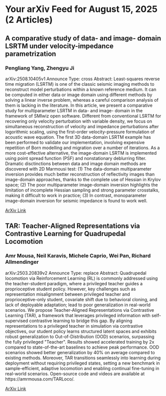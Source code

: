<h1>Your arXiv Feed for August 15, 2025 (2 Articles)</h1>
<h2>A comparative study of data- and image- domain LSRTM under velocity-impedance parametrization</h2>
<h3>Pengliang Yang, Zhengyu Ji</h3>
<p>arXiv:2508.10405v1 Announce Type: cross 
Abstract: Least-squares reverse time migration (LSRTM) is one of the classic seismic imaging methods to reconstruct model perturbations within a known reference medium. It can be computed in either data or image domain using different methods by solving a linear inverse problem, whereas a careful comparison analysis of them is lacking in the literature. In this article, we present a comparative study for multiparameter LSRTM in data- and image- domain in the framework of SMIwiz open software. Different from conventional LSRTM for recovering only velocity perturbation with variable density, we focus on simultaneous reconstruction of velocity and impedance perturbations after logorithmic scaling, using the first-order velocity-pressure formulation of acoustic wave equation. The first 3D data-domain LSRTM example has been performed to validate our implementation, involving expensive repetition of Born modelling and migration over a number of iterations. As a more cost-effective alternative, the image-domain LSRTM is implemented using point spread function (PSF) and nonstationary deblurring filter. Dramatic disctinctions between data and image domain methods are discovered with 2D Marmousi test: (1) The data-domain multiparameter inversion provides much better reconstruction of reflectivity images than image-domain approaches, thanks to the complete use of Hessian in Krylov space; (2) The poor multiparameter image-domain inversion highlights the limitation of incomplete Hessian sampling and strong parameter crosstalks, making it difficult to work in practice; (3) In contrast, monoparameter image-domain inversion for seismic impedance is found to work well.</p>
<a href='https://arxiv.org/abs/2508.10405'>ArXiv Link</a>

<h2>TAR: Teacher-Aligned Representations via Contrastive Learning for Quadrupedal Locomotion</h2>
<h3>Amr Mousa, Neil Karavis, Michele Caprio, Wei Pan, Richard Allmendinger</h3>
<p>arXiv:2503.20839v2 Announce Type: replace 
Abstract: Quadrupedal locomotion via Reinforcement Learning (RL) is commonly addressed using the teacher-student paradigm, where a privileged teacher guides a proprioceptive student policy. However, key challenges such as representation misalignment between privileged teacher and proprioceptive-only student, covariate shift due to behavioral cloning, and lack of deployable adaptation; lead to poor generalization in real-world scenarios. We propose Teacher-Aligned Representations via Contrastive Learning (TAR), a framework that leverages privileged information with self-supervised contrastive learning to bridge this gap. By aligning representations to a privileged teacher in simulation via contrastive objectives, our student policy learns structured latent spaces and exhibits robust generalization to Out-of-Distribution (OOD) scenarios, surpassing the fully privileged "Teacher". Results showed accelerated training by 2x compared to state-of-the-art baselines to achieve peak performance. OOD scenarios showed better generalization by 40% on average compared to existing methods. Moreover, TAR transitions seamlessly into learning during deployment without requiring privileged states, setting a new benchmark in sample-efficient, adaptive locomotion and enabling continual fine-tuning in real-world scenarios. Open-source code and videos are available at https://amrmousa.com/TARLoco/.</p>
<a href='https://arxiv.org/abs/2503.20839'>ArXiv Link</a>

